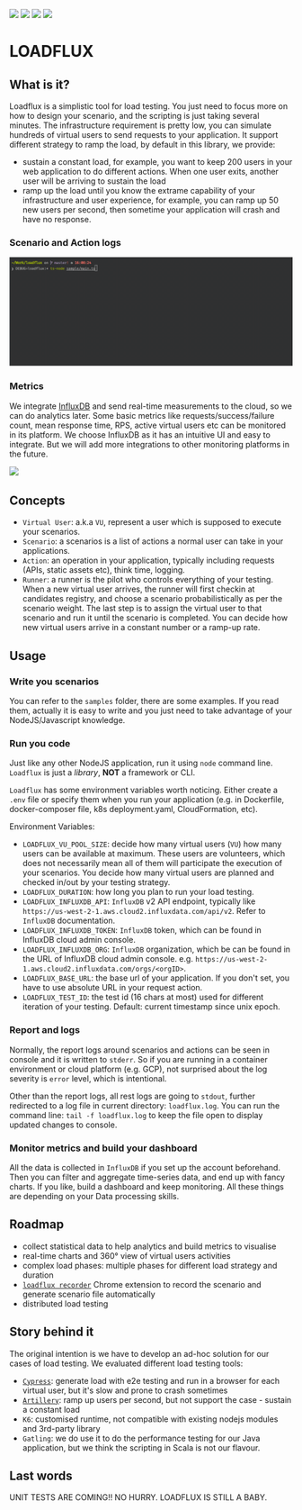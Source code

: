 ![](https://img.shields.io/npm/v/loadflux?color=green&style=flat-square)
![](https://img.shields.io/github/package-json/v/chaoyangnz/loadflux?color=blue&style=flat-square)
![](https://img.shields.io/github/license/chaoyangnz/loadflux?color=orange&style=flat-square)
![](https://github.com/chaoyangnz/loadflux/workflows/build/badge.svg)

# LOADFLUX

## What is it?

Loadflux is a simplistic tool for load testing.
You just need to focus more on how to design your scenario, and the scripting is just taking several minutes.
The infrastructure requirement is pretty low, you can simulate hundreds of virtual users to send requests to your application.
It support different strategy to ramp the load, by default in this library, we provide:

- sustain a constant load, for example, you want to keep 200 users in your web application to do different actions. 
When one user exits, another user will be arriving to sustain the load
- ramp up the load until you know the extrame capability of your infrastructure and user experience, for example, 
you can ramp up 50 new users per second, then sometime your application will crash and have no response.

### Scenario and Action logs 

![](screenshot.gif)

### Metrics

We integrate [InfluxDB](https://www.influxdata.com/) and send real-time measurements to the cloud, so we can do analytics later. 
Some basic metrics like requests/success/failure count, mean response time, RPS, active virtual users etc can be monitored in its platform.
We choose InfluxDB as it has an intuitive UI and easy to integrate. But we will add more integrations to other monitoring platforms in the future.

![](https://i.imgur.com/yEh9lpc.gif)

## Concepts

- `Virtual User`: a.k.a `VU`, represent a user which is supposed to execute your scenarios.
- `Scenario`: a scenarios is a list of actions a normal user can take in your applications.
- `Action`: an operation in your application, typically including requests (APIs, static assets etc), think time, logging.
- `Runner`: a runner is the pilot who controls everything of your testing. When a new virtual user arrives, 
the runner will first checkin at candidates registry, and choose a scenario probabilistically as per the scenario weight. The last step is to assign 
the virtual user to that scenario and run it until the scenario is completed. You can decide how new virtual users arrive in a constant number or a ramp-up rate.

## Usage

### Write you scenarios

You can refer to the `samples` folder, there are some examples. If you read them, actually it is easy to write and you just need to take advantage of 
your NodeJS/Javascript knowledge.

### Run you code

Just like any other NodeJS application, run it using `node` command line. `Loadflux` is just a _library_, **NOT** a framework or CLI.

`Loadflux` has some environment variables worth noticing. Either create a `.env` file or specify them when you run your application 
(e.g. in Dockerfile, docker-composer file, k8s deployment.yaml, CloudFormation, etc).

Environment Variables:
- `LOADFLUX_VU_POOL_SIZE`: decide how many virtual users (`VU`) how many users can be available at maximum. These users are volunteers, which does
not necessarily mean all of them will participate the execution of your scenarios. You decide how many virtual users are planned and checked in/out by your testing strategy.
- `LOADFLUX_DURATION`: how long you plan to run your load testing.
- `LOADFLUX_INFLUXDB_API`: `InfluxDB` v2 API endpoint, typically like `https://us-west-2-1.aws.cloud2.influxdata.com/api/v2`. Refer to `InfluxDB` documentation.
- `LOADFLUX_INFLUXDB_TOKEN`: `InfluxDB` token, which can be found in InfluxDB cloud admin console.
- `LOADFLUX_INFLUXDB_ORG`: `InfluxDB` organization, which be can be found in the URL of InfluxDB cloud admin console. e.g. `https://us-west-2-1.aws.cloud2.influxdata.com/orgs/<orgID>`.
- `LOADFLUX_BASE_URL`: the base url of your application. If you don't set, you have to use absolute URL in your request action.
- `LOADFLUX_TEST_ID`: the test id (16 chars at most) used for different iteration of your testing. Default: current timestamp since unix epoch.

### Report and logs

Normally, the report logs around scenarios and actions can be seen in console and it is written to `stderr`. 
So if you are running in a container environment or cloud platform (e.g. GCP), not surprised about the log severity is `error` level, which is intentional.

Other than the report logs, all rest logs are going to `stdout`, further redirected to a log file in current directory: `loadflux.log`.
You can run the command line: `tail -f loadflux.log` to keep the file open to display updated changes to console.

### Monitor metrics and build your dashboard

All the data is collected in `InfluxDB` if you set up the account beforehand. Then you can filter and aggregate time-series data, and end up with fancy charts.
If you like, build a dashboard and keep monitoring. All these things are depending on your Data processing skills.


## Roadmap

- collect statistical data to help analytics and build metrics to visualise
- real-time charts and 360° view of virtual users activities
- complex load phases: multiple phases for different load strategy and duration
- [`loadflux recorder`](https://github.com/StuffNZ/loadflux-recorder) Chrome extension to record the scenario and generate scenario file automatically 
- distributed load testing

## Story behind it

The original intention is we have to develop an ad-hoc solution for our cases of load testing. We evaluated different load 
testing tools: 
- [`Cypress`](https://github.com/StuffNZ/stuff-composer-load-test): generate load with e2e testing and run in a browser for each virtual user, but it's slow and prone to crash sometimes
- [`Artillery`](https://github.com/StuffNZ/stuff-composer-load-test-artillery): ramp up users per second, but not support the case - sustain a constant load
- `K6`: customised runtime, not compatible with existing nodejs modules and 3rd-party library
- `Gatling`: we do use it to do the performance testing for our Java application, but we think the scripting in Scala is not our flavour.

## Last words

UNIT TESTS ARE COMING!! NO HURRY. LOADFLUX IS STILL A BABY.

